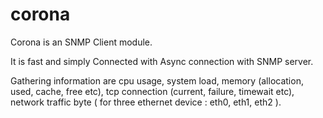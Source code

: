 # corona

Corona is an SNMP Client module.

It is fast and simply Connected with Async connection with SNMP server.

Gathering information are cpu usage, system load, memory (allocation, used, cache, free etc), tcp connection (current, failure, timewait etc), network traffic byte ( for three ethernet device : eth0, eth1, eth2 ).

